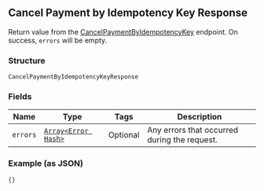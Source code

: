 ## Cancel Payment by Idempotency Key Response

Return value from the [CancelPaymentByIdempotencyKey](#endpoint-payments-cancelpaymentbyidempotencykey) endpoint.  On success,
`errors` will be empty.

### Structure

`CancelPaymentByIdempotencyKeyResponse`

### Fields

| Name | Type | Tags | Description |
|  --- | --- | --- | --- |
| `errors` | [`Array<Error Hash>`](/doc/models/error.md) | Optional | Any errors that occurred during the request. |

### Example (as JSON)

```json
{}
```

